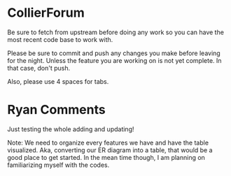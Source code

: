 # CollierForum

Be sure to fetch from upstream before doing any work so you can have the most recent code base to work with.

Please be sure to commit and push any changes you make before leaving for the night. Unless the feature you are working on is not yet complete. In that case, don't push.

Also, please use 4 spaces for tabs.

# Ryan Comments

Just testing the whole adding and updating!

Note: We need to organize every features we have and have the table visualized.
Aka, converting our ER diagram into a table, that would be a good place to get started.
In the mean time though, I am planning on familiarizing myself with the codes.